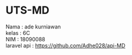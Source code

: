 # UTS-MD
Nama : ade kurniawan </br>
kelas : 6C </br>
NIM : 18090088 </br>
laravel api : https://github.com/Adhe028/api-MD
